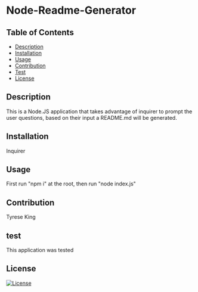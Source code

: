 # Node-Readme-Generator

## Table of Contents
* [Description](#description)
* [Installation](#installation)
* [Usage](#usage)
* [Contribution](#contribution)
* [Test](#test)
* [License](#license)

## Description
This is a Node.JS application that takes advantage of inquirer to prompt the user questions, based on their input a README.md will be generated. 
## Installation
Inquirer
## Usage
First run "npm i" at the root, then run "node index.js"
## Contribution 
Tyrese King
## test
This application was tested

## License
  [![License](https://img.shields.io/badge/License-MIT-yellow.svg)](https://opensource.org/licenses/MIT)
